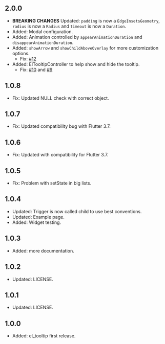 ## 2.0.0

* **BREAKING CHANGES** Updated: `padding` is now a `EdgeInsetsGeometry`, `radius` is now a `Radius` and `timeout` is now a `Duration`.
* Added: Modal configuration.
* Added: Animation controlled by `appearAnimationDuration` and `disappearAnimationDuration`.
* Added: `showArrow` and `showChildAboveOverlay` for more customization options.
    - Fix: [#12](https://github.com/marcelogil/el_tooltip/issues/12)
* Added: ElTooltipController to help show and hide the tooltip. 
    - Fix: [#10](https://github.com/marcelogil/el_tooltip/issues/10) and [#9](https://github.com/marcelogil/el_tooltip/issues/9)

## 1.0.8

* Fix: Updated NULL check with correct object.

## 1.0.7

* Fix: Updated compatibility bug with Flutter 3.7.

## 1.0.6

* Fix: Updated with compatibility for Flutter 3.7.

## 1.0.5

* Fix: Problem with setState in big lists.

## 1.0.4

* Updated: Trigger is now called child to use best conventions.
* Updated: Example page.
* Added: Widget testing.

## 1.0.3

* Added: more documentation.

## 1.0.2

* Updated: LICENSE.

## 1.0.1

* Updated: LICENSE.

## 1.0.0

* Added: el_tooltip first release.
